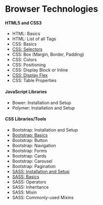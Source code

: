 # Browser Technologies

#### HTML5 and CSS3
- HTML: Basics
- HTML: List of all Tags
- CSS: Basics
- [CSS: Selectors](CSS/Selectors.md)
- CSS: Box (Margin, Border, Padding)
- CSS: Colors
- CSS: Positioning
- CSS: Display Block or Inline
- [CSS: Display Flex](CSS/DisplayFlex.md)
- CSS: Table Properties

#### JavaScript Libraries
- Bower: Installation and Setup
- Polymer: Installation and Setup

#### CSS Libraries/Tools
- Bootstrap: Installation and Setup
- [Bootstrap: Basics](Bootstrap/Basics.md)
- Bootstrap: Button
- Bootstrap: Navigation
- Bootstrap: Forms
- Bootstrap: Cards
- Bootstrap: Carousel
- Bootstrap: Pagination
- [SASS: Installation and Setup](SASS/InstallationAndSetup.md)
- [SASS: Basics](SASS/Basics.md)
- SASS: Operators
- SASS: Inheritance
- SASS: Mixin
- SASS: Commonly-used Mixins
